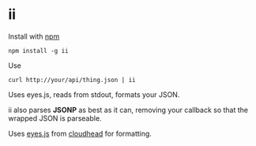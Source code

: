 # ii

Install with [npm](http://npmjs.org)

    npm install -g ii

Use

    curl http://your/api/thing.json | ii

Uses eyes.js, reads from stdout, formats your JSON.

ii also parses **JSONP** as best as it can, removing your
callback so that the wrapped JSON is parseable.

Uses [eyes.js](https://github.com/cloudhead/eyes.js) from
[cloudhead](https://github.com/cloudhead) for formatting.
